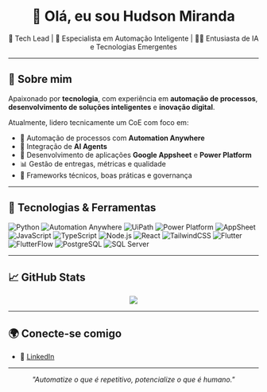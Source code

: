 <h1 align="center">👋 Olá, eu sou Hudson Miranda</h1>

<p align="center">
  🚀 Tech Lead | 🤖 Especialista em Automação Inteligente | 👨‍💻 Entusiasta de IA e Tecnologias Emergentes<br>
</p>

---

## 🧠 Sobre mim

Apaixonado por **tecnologia**, com experiência em **automação de processos**, **desenvolvimento de soluções inteligentes** e **inovação digital**.

Atualmente, lidero tecnicamente um CoE com foco em:
- 🧩 Automação de processos com **Automation Anywhere**
- 🧠 Integração de **AI Agents**
- 📱 Desenvolvimento de aplicações **Google Appsheet** e **Power Platform**
- 📊 Gestão de entregas, métricas e qualidade 
- 🧪 Frameworks técnicos, boas práticas e governança

---

## 🧰 Tecnologias & Ferramentas

![Python](https://img.shields.io/badge/Python-3776AB?style=flat&logo=python&logoColor=white)
![Automation Anywhere](https://img.shields.io/badge/Automation%20Anywhere-FF6F00?style=flat&logo=automationanywhere&logoColor=white)
![UiPath](https://img.shields.io/badge/UiPath-F48C06?style=flat&logo=uipath&logoColor=white)
![Power Platform](https://img.shields.io/badge/Power%20Platform-742774?style=flat&logo=microsoftpowerplatform&logoColor=white)
![AppSheet](https://img.shields.io/badge/AppSheet-00C853?style=flat&logo=google&logoColor=white)
![JavaScript](https://img.shields.io/badge/JavaScript-F7DF1E?style=flat&logo=javascript&logoColor=black)
![TypeScript](https://img.shields.io/badge/TypeScript-3178C6?style=flat&logo=typescript&logoColor=white)
![Node.js](https://img.shields.io/badge/Node.js-339933?style=flat&logo=nodedotjs&logoColor=white)
![React](https://img.shields.io/badge/React-61DAFB?style=flat&logo=react&logoColor=black)
![TailwindCSS](https://img.shields.io/badge/TailwindCSS-38B2AC?style=flat&logo=tailwind-css&logoColor=white)
![Flutter](https://img.shields.io/badge/Flutter-02569B?style=flat&logo=flutter&logoColor=white)
![FlutterFlow](https://img.shields.io/badge/FlutterFlow-5436DA?style=flat&logo=flutter&logoColor=white)
![PostgreSQL](https://img.shields.io/badge/PostgreSQL-336791?style=flat&logo=postgresql&logoColor=white)
![SQL Server](https://img.shields.io/badge/SQL%20Server-CC2927?style=flat&logo=microsoftsqlserver&logoColor=white)

---

## 📈 GitHub Stats

<p align="center">
  <img src="https://github-readme-stats.vercel.app/api?username=hudson-miranda&show_icons=true&theme=radical&hide=prs"/>
</p>

---

## 🌍 Conecte-se comigo

- 💼 [LinkedIn](https://www.linkedin.com/in/hmmiranda/)

---

<p align="center">
  <i>"Automatize o que é repetitivo, potencialize o que é humano."</i>
</p>
